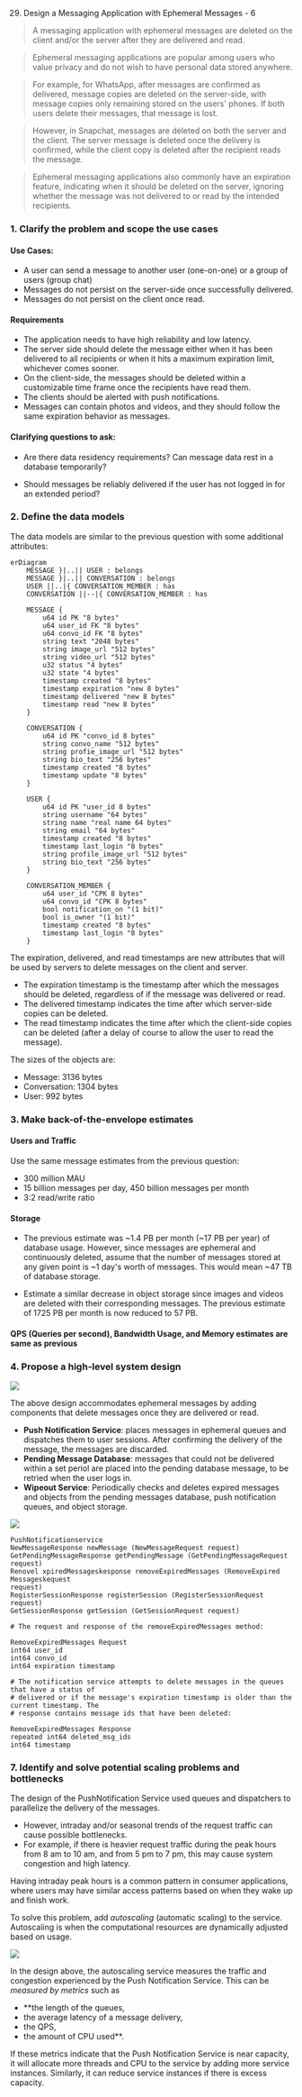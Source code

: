 29. Design a Messaging Application with Ephemeral Messages - 6

> A messaging application with ephemeral messages are deleted on the client and/or
> the server after they are delivered and read.

> Ephemeral messaging applications are popular among users who value privacy and do not
> wish to have personal data stored anywhere.

> For example, for WhatsApp, after messages are confirmed as delivered,
> message copies are deleted on the server-side, with message copies only remaining stored on the users' phones.
> If both users delete their messages, that message is lost.

> However, in Snapchat, messages are deleted on both the server and the client. The server
> message is deleted once the delivery is confirmed, while the client copy is deleted after the
> recipient reads the message.

> Ephemeral messaging applications also commonly have an expiration feature, indicating when it should
> be deleted on the server, ignoring whether the message was not delivered to or read
> by the intended recipients.

### 1. Clarify the problem and scope the use cases

#### Use Cases:

* A user can send a message to another user (one-on-one) or a group of users (group chat)
* Messages do not persist on the server-side once successfully delivered.
* Messages do not persist on the client once read.

#### Requirements
* The application needs to have high reliability and low latency.
* The server side should delete the message either when it has been delivered to all
  recipients or when it hits a maximum expiration limit, whichever comes sooner.
* On the client-side, the messages should be deleted within a customizable time frame
  once the recipients have read them.
* The clients should be alerted with push notifications.
* Messages can contain photos and videos, and they should follow the same expiration
  behavior as messages.

#### Clarifying questions to ask:
* Are there data residency requirements? Can message data rest in a database
temporarily?

* Should messages be reliably delivered if the user has not logged in for an extended
  period?

### 2. Define the data models
The data models are similar to the previous question with some additional attributes:


```mermaid
erDiagram
    MESSAGE }|..|| USER : belongs
    MESSAGE }|..|| CONVERSATION : belongs
    USER ||..|{ CONVERSATION_MEMBER : has 
    CONVERSATION ||--|{ CONVERSATION_MEMBER : has 

    MESSAGE {
        u64 id PK "8 bytes"
        u64 user_id FK "8 bytes"
        u64 convo_id FK "8 bytes"
        string text "2048 bytes"
        string image_url "512 bytes"
        string video_url "512 bytes"
        u32 status "4 bytes"
        u32 state "4 bytes"
        timestamp created "8 bytes"
        timestamp expiration "new 8 bytes"
        timestamp delivered "new 8 bytes"
        timestamp read "new 8 bytes"
    }

    CONVERSATION {
        u64 id PK "convo_id 8 bytes"
        string convo_name "512 bytes"
        string profie_image_url "512 bytes"
        string bio_text "256 bytes"
        timestamp created "8 bytes"
        timestamp update "8 bytes"
    }

    USER {
        u64 id PK "user_id 8 bytes"
        string username "64 bytes"
        string name "real name 64 bytes"
        string email "64 bytes"
        timestamp created "8 bytes"
        timestamp last_login "8 bytes"
        string profile_image_url "512 bytes"
        string bio_text "256 bytes"
    }

    CONVERSATION_MEMBER {
        u64 user_id "CPK 8 bytes"
        u64 convo_id "CPK 8 bytes"
        bool notification_on "(1 bit)"
        bool is_owner "(1 bit)"
        timestamp created "8 bytes"
        timestamp last_login "8 bytes"
    }
```


The expiration, delivered, and read timestamps are new attributes that will be used by servers
to delete messages on the client and server. 
* The expiration timestamp is the timestamp after which the messages should be deleted, 
  regardless of if the message was delivered or read. 
* The delivered timestamp indicates the time after which server-side copies can be deleted. 
* The read timestamp indicates the time after which the client-side copies can be
  deleted (after a delay of course to allow the user to read the message).

The sizes of the objects are:

* Message: 3136 bytes
* Conversation: 1304 bytes
* User: 992 bytes

### 3. Make back-of-the-envelope estimates

#### Users and Traffic

Use the same message estimates from the previous question:
* 300 million MAU
* 15 billion messages per day, 450 billion messages per month
* 3:2 read/write ratio

#### Storage
* The previous estimate was ~1.4 PB per month (~17 PB per year) of database usage.
However, since messages are ephemeral and continuously deleted, assume that the
number of messages stored at any given point is ~1 day's worth of messages. This
would mean ~47 TB of database storage.

* Estimate a similar decrease in object storage since images and videos are deleted
with their corresponding messages. The previous estimate of 1725 PB per month is
now reduced to 57 PB.

#### QPS (Queries per second), Bandwidth Usage, and Memory estimates are same as previous

### 4. Propose a high-level system design

![](imgs/0074a.jpg)

The above design accommodates ephemeral messages by adding components that delete
messages once they are delivered or read.

* **Push Notification Service**: places messages in ephemeral queues and dispatches them
to user sessions. After confirming the delivery of the message, the messages are
discarded.
* **Pending Message Database**: messages that could not be delivered within a set periol
are placed into the pending database message, to be retried when the user logs in.
* **Wipeout Service**: Periodically checks and deletes expired messages and objects from
the pending messages database, push notification queues, and object storage.

![](imgs/0074b.jpg)

```
PushNotificationservice
NewMessageResponse newMessage (NewMessageRequest request)
GetPendingMessageResponse getPendingMessage (GetPendingMessageRequest request)
Renovel xpiredMessageskesponse removeExpiredMessages (RemoveExpired Messageskequest
request)
RegisterSessionResponse registerSession (RegisterSessionRequest request)
GetSessionResponse getSession (GetSessionRequest request)

# The request and response of the removeExpiredMessages method:

RemoveExpiredMessages Request
int64 user_id
int64 convo_id
int64 expiration timestamp

# The notification service attempts to delete messages in the queues that have a status of
# delivered or if the message's expiration timestamp is older than the current timestamp. The
# response contains message ids that have been deleted:

RemoveExpiredMessages Response
repeated int64 deleted_msg_ids
int64 timestamp
```

### 7. Identify and solve potential scaling problems and bottlenecks

The design of the PushNotification Service used queues and dispatchers to
parallelize the delivery of the messages.
* However, intraday and/or seasonal trends of the request traffic can cause possible bottlenecks.
* For example, if there is heavier request traffic during the peak hours from 8 am to 10 am,
and from 5 pm to 7 pm, this may cause system congestion and high latency.

Having intraday peak hours is a common pattern in consumer applications, where users may have 
similar access patterns based on when they wake up and finish work.

To solve this problem, add *autoscaling* (automatic scaling) to the service. Autoscaling is
when the computational resources are dynamically adjusted based on usage.

![](imgs/0074.jpg)

In the design above, the autoscaling service measures the traffic and congestion experienced
by the Push Notification Service. This can be *measured by metrics* such as 
* **the length of the queues, 
* the average latency of a message delivery, 
* the QPS, 
* the amount of CPU used**.  

If these metrics indicate that the Push Notification Service is near capacity, it will allocate more
threads and CPU to the service by adding more service instances. Similarly, it can reduce service
instances if there is excess capacity.
